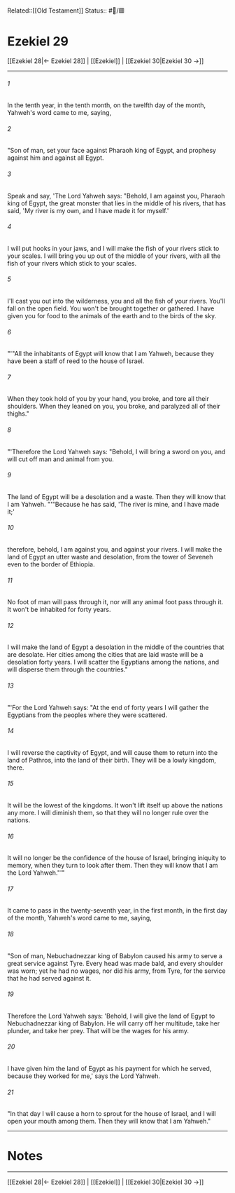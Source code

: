 Related::[[Old Testament]]
Status:: #📖/🟥
# Ezekiel 29

[[Ezekiel 28|← Ezekiel 28]] | [[Ezekiel]] | [[Ezekiel 30|Ezekiel 30 →]]
***



###### 1 
In the tenth year, in the tenth month, on the twelfth day of the month, Yahweh's word came to me, saying, 

###### 2 
"Son of man, set your face against Pharaoh king of Egypt, and prophesy against him and against all Egypt. 

###### 3 
Speak and say, 'The Lord Yahweh says: "Behold, I am against you, Pharaoh king of Egypt, the great monster that lies in the middle of his rivers, that has said, 'My river is my own, and I have made it for myself.' 

###### 4 
I will put hooks in your jaws, and I will make the fish of your rivers stick to your scales. I will bring you up out of the middle of your rivers, with all the fish of your rivers which stick to your scales. 

###### 5 
I'll cast you out into the wilderness, you and all the fish of your rivers. You'll fall on the open field. You won't be brought together or gathered. I have given you for food to the animals of the earth and to the birds of the sky. 

###### 6 
"'"All the inhabitants of Egypt will know that I am Yahweh, because they have been a staff of reed to the house of Israel. 

###### 7 
When they took hold of you by your hand, you broke, and tore all their shoulders. When they leaned on you, you broke, and paralyzed all of their thighs." 

###### 8 
"'Therefore the Lord Yahweh says: "Behold, I will bring a sword on you, and will cut off man and animal from you. 

###### 9 
The land of Egypt will be a desolation and a waste. Then they will know that I am Yahweh. "'"Because he has said, 'The river is mine, and I have made it;' 

###### 10 
therefore, behold, I am against you, and against your rivers. I will make the land of Egypt an utter waste and desolation, from the tower of Seveneh even to the border of Ethiopia. 

###### 11 
No foot of man will pass through it, nor will any animal foot pass through it. It won't be inhabited for forty years. 

###### 12 
I will make the land of Egypt a desolation in the middle of the countries that are desolate. Her cities among the cities that are laid waste will be a desolation forty years. I will scatter the Egyptians among the nations, and will disperse them through the countries." 

###### 13 
"'For the Lord Yahweh says: "At the end of forty years I will gather the Egyptians from the peoples where they were scattered. 

###### 14 
I will reverse the captivity of Egypt, and will cause them to return into the land of Pathros, into the land of their birth. They will be a lowly kingdom, there. 

###### 15 
It will be the lowest of the kingdoms. It won't lift itself up above the nations any more. I will diminish them, so that they will no longer rule over the nations. 

###### 16 
It will no longer be the confidence of the house of Israel, bringing iniquity to memory, when they turn to look after them. Then they will know that I am the Lord Yahweh."'" 

###### 17 
It came to pass in the twenty-seventh year, in the first month, in the first day of the month, Yahweh's word came to me, saying, 

###### 18 
"Son of man, Nebuchadnezzar king of Babylon caused his army to serve a great service against Tyre. Every head was made bald, and every shoulder was worn; yet he had no wages, nor did his army, from Tyre, for the service that he had served against it. 

###### 19 
Therefore the Lord Yahweh says: 'Behold, I will give the land of Egypt to Nebuchadnezzar king of Babylon. He will carry off her multitude, take her plunder, and take her prey. That will be the wages for his army. 

###### 20 
I have given him the land of Egypt as his payment for which he served, because they worked for me,' says the Lord Yahweh. 

###### 21 
"In that day I will cause a horn to sprout for the house of Israel, and I will open your mouth among them. Then they will know that I am Yahweh."

---
# Notes


***
[[Ezekiel 28|← Ezekiel 28]] | [[Ezekiel]] | [[Ezekiel 30|Ezekiel 30 →]]
